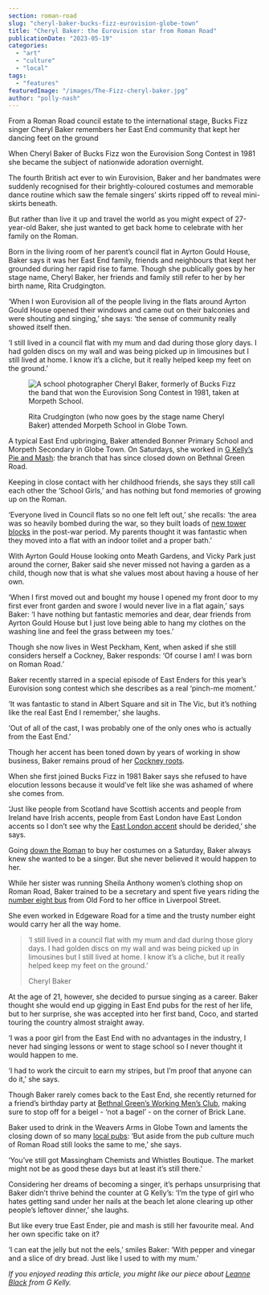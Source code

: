 ```yaml
---
section: roman-road
slug: "cheryl-baker-bucks-fizz-eurovision-globe-town"
title: "Cheryl Baker: the Eurovision star from Roman Road"
publicationDate: "2023-05-19"
categories: 
  - "art"
  - "culture"
  - "local"
tags: 
  - "features"
featuredImage: "/images/The-Fizz-cheryl-baker.jpg"
author: "polly-nash"
---
```


From a Roman Road council estate to the international stage, Bucks Fizz singer Cheryl Baker remembers her East End community that kept her dancing feet on the ground

When Cheryl Baker of Bucks Fizz won the Eurovision Song Contest in 1981 she became the subject of nationwide adoration overnight. 

The fourth British act ever to win Eurovision, Baker and her bandmates were suddenly recognised for their brightly-coloured costumes and memorable dance routine which saw the female singers’ skirts ripped off to reveal mini-skirts beneath. 

But rather than live it up and travel the world as you might expect of 27-year-old Baker, she just wanted to get back home to celebrate with her family on the Roman. 

Born in the living room of her parent’s council flat in Ayrton Gould House, Baker says it was her East End family, friends and neighbours that kept her grounded during her rapid rise to fame. Though she publically goes by her stage name, Cheryl Baker, her friends and family still refer to her by her birth name, Rita Crudgington.

‘When I won Eurovision all of the people living in the flats around Ayrton Gould House opened their windows and came out on their balconies and were shouting and singing,’ she says: ‘the sense of community really showed itself then.

‘I still lived in a council flat with my mum and dad during those glory days. I had golden discs on my wall and was being picked up in limousines but I still lived at home. I know it’s a cliche, but it really helped keep my feet on the ground.’

<figure>

![A school photographer Cheryl Baker, formerly of Bucks Fizz the band that won the Eurovision Song Contest in 1981, taken at Morpeth School.](/images/Cheryl-Baker-morpeth-school-globe-town-bethnal-green.jpg)

<figcaption>

Rita Crudgington (who now goes by the stage name Cheryl Baker) attended Morpeth School in Globe Town.

</figcaption>

</figure>

A typical East End upbringing, Baker attended Bonner Primary School and Morpeth Secondary in Globe Town. On Saturdays, she worked in [G Kelly’s Pie and Mash](https://romanroadlondon.com/g-kelly-pie-mash-shop-working-class-food/): the branch that has since closed down on Bethnal Green Road. 

Keeping in close contact with her childhood friends, she says they still call each other the ‘School Girls,’ and has nothing but fond memories of growing up on the Roman. 

‘Everyone lived in Council flats so no one felt left out,’ she recalls: ‘the area was so heavily bombed during the war, so they built loads of [new tower blocks](https://romanroadlondon.com/cranbrook-estate-history/) in the post-war period. My parents thought it was fantastic when they moved into a flat with an indoor toilet and a proper bath.’ 

With Ayrton Gould House looking onto Meath Gardens, and Vicky Park just around the corner, Baker said she never missed not having a garden as a child, though now that is what she values most about having a house of her own. 

‘When I first moved out and bought my house I opened my front door to my first ever front garden and swore I would never live in a flat again,’ says Baker: ‘I have nothing but fantastic memories and dear, dear friends from Ayrton Gould House but I just love being able to hang my clothes on the washing line and feel the grass between my toes.’ 

Though she now lives in West Peckham, Kent, when asked if she still considers herself a Cockney, Baker responds: ‘Of course I am! I was born on Roman Road.’

Baker recently starred in a special episode of East Enders for this year’s Eurovision song contest which she describes as a real ‘pinch-me moment.’ 

‘It was fantastic to stand in Albert Square and sit in The Vic, but it’s nothing like the real East End I remember,’ she laughs. 

‘Out of all of the cast, I was probably one of the only ones who is actually from the East End.’ 

Though her accent has been toned down by years of working in show business, Baker remains proud of her [Cockney roots](https://romanroadlondon.com/cockney-roots-margaret-barnsdall-fern-street-development-bow/). 

When she first joined Bucks Fizz in 1981 Baker says she refused to have elocution lessons because it would’ve felt like she was ashamed of where she comes from. 

‘Just like people from Scotland have Scottish accents and people from Ireland have Irish accents, people from East London have East London accents so I don’t see why the [East London accent](https://romanroadlondon.com/is-essex-cockney/) should be derided,’ she says. 

Going [down the Roman](https://romanroadlondon.com/sunny-winter-day-roman-road-market-photos-tabitha-stapely/) to buy her costumes on a Saturday, Baker always knew she wanted to be a singer. But she never believed it would happen to her. 

While her sister was running Sheila Anthony women’s clothing shop on Roman Road, Baker trained to be a secretary and spent five years riding the [number eight bus](https://romanroadlondon.com/allen-staines-no8-bus-bow-garage-charladies-bowler-hats/) from Old Ford to her office in Liverpool Street. 

She even worked in Edgeware Road for a time and the trusty number eight would carry her all the way home. 

> ‘I still lived in a council flat with my mum and dad during those glory days. I had golden discs on my wall and was being picked up in limousines but I still lived at home. I know it’s a cliche, but it really helped keep my feet on the ground.’
> 
> Cheryl Baker

At the age of 21, however, she decided to pursue singing as a career. Baker thought she would end up gigging in East End pubs for the rest of her life, but to her surprise, she was accepted into her first band, Coco, and started touring the country almost straight away. 

‘I was a poor girl from the East End with no advantages in the industry, I never had singing lessons or went to stage school so I never thought it would happen to me.

‘I had to work the circuit to earn my stripes, but I’m proof that anyone can do it,’ she says.

Though Baker rarely comes back to the East End, she recently returned for a friend’s birthday party at [Bethnal Green’s Working Men’s Club](https://bethnalgreenlondon.co.uk/bethnal-green-working-mens-club-margo-marshall-interview/), making sure to stop off for a beigel - ‘not a bagel’ - on the corner of Brick Lane. 

Baker used to drink in the Weavers Arms in Globe Town and laments the closing down of so many [local pubs](https://romanroadlondon.com/best-local-pubs/): ‘But aside from the pub culture much of Roman Road still looks the same to me,’ she says. 

‘You’ve still got Massingham Chemists and Whistles Boutique. The market might not be as good these days but at least it’s still there.’

Considering her dreams of becoming a singer, it’s perhaps unsurprising that Baker didn’t thrive behind the counter at G Kelly’s: ‘I’m the type of girl who hates getting sand under her nails at the beach let alone clearing up other people’s leftover dinner,’ she laughs. 

But like every true East Ender, pie and mash is still her favourite meal. And her own specific take on it? 

‘I can eat the jelly but not the eels,’ smiles Baker: ‘With pepper and vinegar and a slice of dry bread. Just like I used to with my mum.’ 

_If you enjoyed reading this article, you might like our piece about_ [_Leanne Black_](https://romanroadlondon.com/cockney-roots-leanne-black-g-kelly-bow/) _from G Kelly._ 


